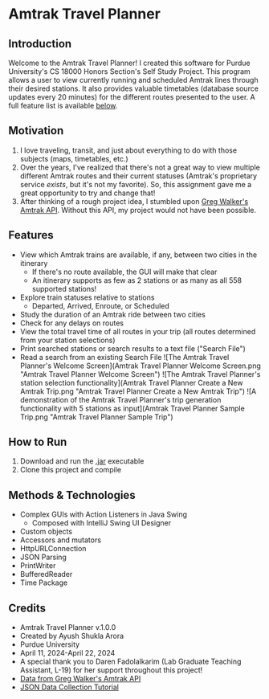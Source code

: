 # Amtrak Travel Planner
## Introduction
Welcome to the Amtrak Travel Planner! I created this software for Purdue University's CS 18000 Honors Section's Self 
Study Project. This program allows a user to view currently running and scheduled Amtrak lines through their desired
stations. It also provides valuable timetables (database source updates every 20 minutes) for the different
routes presented to the user. A full feature list is available [below](#features).

## Motivation
1. I love traveling, transit, and just about everything to do with those subjects (maps, timetables, etc.)
2. Over the years, I've realized that there's not a great way to view multiple different Amtrak routes and their current
statuses (Amtrak's proprietary service *exists*, but it's not my favorite).
So, this assignment gave me a great opportunity to try and change that!
3. After thinking of a rough project idea, I stumbled upon 
[Greg Walker's Amtrak API](https://mgwalker.github.io/amtrak-api/). Without this API, my project would
not have been possible.

## Features
- View which Amtrak trains are available, if any, between two cities in the itinerary
  - If there's no route available, the GUI will make that clear
  - An itinerary supports as few as 2 stations or as many as all 558 supported stations!
- Explore train statuses relative to stations
  - Departed, Arrived, Enroute, or Scheduled
- Study the duration of an Amtrak ride between two cities
- Check for any delays on routes
- View the total travel time of all routes in your trip (all routes determined from your station selections)
- Print searched stations or search results to a text file ("Search File")
- Read a search from an existing Search File
  ![The Amtrak Travel Planner's Welcome Screen](Amtrak Travel Planner Welcome Screen.png "Amtrak Travel Planner Welcome Screen")
  ![The Amtrak Travel Planner's station selection functionality](Amtrak Travel Planner Create a New Amtrak Trip.png "Amtrak Travel Planner Create a New Amtrak Trip")
  ![A demonstration of the Amtrak Travel Planner's trip generation functionality with 5 stations as input](Amtrak Travel Planner Sample Trip.png "Amtrak Travel Planner Sample Trip")

## How to Run
1. Download and run the [.jar](AmtrakTravelPlanner-v.1.0.0.jar) executable
2. Clone this project and compile

## Methods & Technologies
- Complex GUIs with Action Listeners in Java Swing
  - Composed with IntelliJ Swing UI Designer
- Custom objects
- Accessors and mutators
- HttpURLConnection
- JSON Parsing
- PrintWriter
- BufferedReader
- Time Package
## Credits
- Amtrak Travel Planner v.1.0.0
- Created by Ayush Shukla Arora
- Purdue University
- April 11, 2024-April 22, 2024
- A special thank you to Daren Fadolalkarim (Lab Graduate Teaching Assistant, L-19)
for her support throughout this project!
- [Data from Greg Walker's Amtrak API](https://mgwalker.github.io/amtrak-api/)
- [JSON Data Collection Tutorial](https://medium.com/swlh/getting-json-data-from-a-restful-api-using-java-b327aafb3751/)